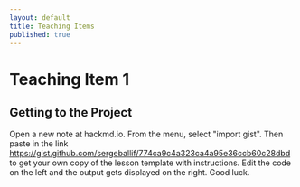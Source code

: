 ```yaml
---
layout: default
title: Teaching Items
published: true
---
```


# Teaching Item 1

## Getting to the Project 


Open a new note at hackmd.io. From the menu, select "import gist". Then paste in the link https://gist.github.com/sergeballif/774ca9c4a323ca4a95e36ccb60c28dbd to get your own copy of the lesson template with instructions. Edit the code on the left and the output gets displayed on the right. Good luck.
